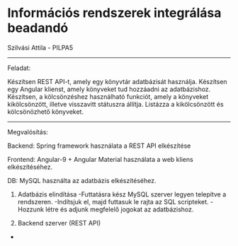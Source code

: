 # Információs rendszerek integrálása beadandó
Szilvási Attila - PILPA5
_____________
Feladat:

Készítsen REST API-t, amely egy könyvtár adatbázisát használja. Készítsen egy Angular klienst, amely könyveket tud hozzáadni az adatbázishoz. Készítsen, a kölcsönzéshez használható funkciót, amely a könyveket kikölcsönzött, illetve visszavitt státuszra állítja. Listázza a kikölcsönzött és kölcsönözhető könyveket.
_____________
Megvalósítás:


Backend:
Spring framework használata a REST API elkészítése


Frontend:
Angular-9 + Angular Material használata a web kliens elkészítéséhez.


DB:
MySQL használta az adatbázis elkészítéséhez.


1. Adatbázis elindítása
  -Futtatásra kész MySQL szerver legyen telepítve a rendszeren.
  -Indítsjuk el, majd futtasuk le rajta az SQL scripteket.
  -Hozzunk létre és adjunk megfelelő jogokat az adatbázishoz.
  
2. Backend szerver (REST API)
  -
